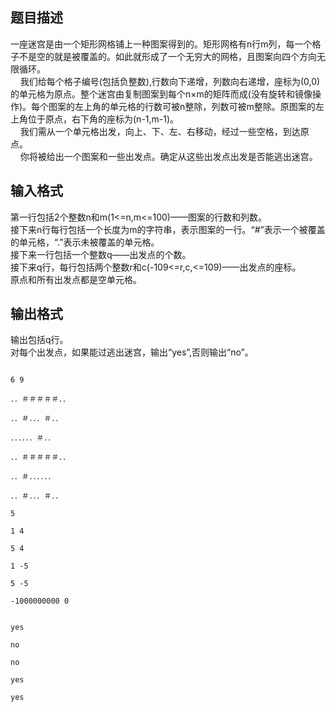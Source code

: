 ## 题目描述

<p>一座迷宫是由一个矩形网格铺上一种图案得到的。矩形网格有n行m列，每一个格子不是空的就是被覆盖的。如此就形成了一个无穷大的网格，且图案向四个方向无限循环。<br>     我们给每个格子编号(包括负整数),行数向下递增，列数向右递增，座标为(0,0)的单元格为原点。整个迷宫由复制图案到每个n×m的矩阵而成(没有旋转和镜像操作)。每个图案的左上角的单元格的行数可被n整除，列数可被m整除。原图案的左上角位于原点，右下角的座标为(n-1,m-1)。<br>     我们需从一个单元格出发，向上、下、左、右移动，经过一些空格，到达原点。<br>     你将被给出一个图案和一些出发点。确定从这些出发点出发是否能逃出迷宫。</p>

## 输入格式

<p>第一行包括2个整数n和m(1<=n,m<=100)——图案的行数和列数。<br> 接下来n行每行包括一个长度为m的字符串，表示图案的一行。“#”表示一个被覆盖的单元格，“.”表示未被覆盖的单元格。<br> 接下来一行包括一个整数q——出发点的个数。<br> 接下来q行，每行包括两个整数r和c(-109<=r,c,<=109)——出发点的座标。<br> 原点和所有出发点都是空单元格。</p>

## 输出格式

<p>输出包括q行。<br> 对每个出发点，如果能过逃出迷宫，输出“yes”,否则输出“no”。</p>

```input1
6 9
．．＃＃＃＃＃．．
．．＃．．．＃．．
．．．．．．＃．．
．．＃＃＃＃＃．．
．．＃．．．．．．
．．＃．．．＃．．
5
1 4
5 4
1 -5
5 -5
-1000000000 0
```
```output1
yes
no
no
yes
yes
```
